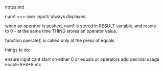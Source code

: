 notes.md


num1 === user input// always displayed.

when an operator is pushed, num1 is stored in RESULT variable, and resets to 0 - at the same time THING stores an operator value.

function operate() is called only at the press of equals


things to do:

ensure input cant start on either 0 or equals or operators
add decimal usage
enable 8+8+8 etc